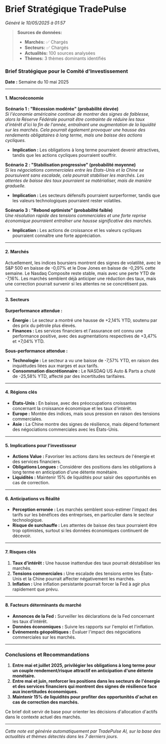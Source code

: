 # Brief Stratégique TradePulse

*Généré le 10/05/2025 à 01:57*

> **Sources de données:**
> - **Marchés:** ✅ Chargés
> - **Secteurs:** ✅ Chargés
> - **Actualités:** 100 sources analysées
> - **Thèmes:** 3 thèmes dominants identifiés

### Brief Stratégique pour le Comité d'Investissement

**Date :** Semaine du 10 mai 2025

---

#### 1. **Macroéconomie**

**Scénario 1 : "Récession modérée" (probabilité élevée)**  
*Si l'économie américaine continue de montrer des signes de faiblesse, alors la Réserve Fédérale pourrait être contrainte de réduire les taux d'intérêt d'ici la fin de l'année, entraînant une augmentation de la liquidité sur les marchés. Cela pourrait également provoquer une hausse des rendements obligataires à long terme, mais une baisse des actions cycliques.*  
- **Implication :** Les obligations à long terme pourraient devenir attractives, tandis que les actions cycliques pourraient souffrir.

**Scénario 2 : "Stabilisation progressive" (probabilité moyenne)**  
*Si les négociations commerciales entre les États-Unis et la Chine se poursuivent sans escalade, cela pourrait stabiliser les marchés. Les attentes de baisse des taux pourraient se matérialiser, mais de manière graduelle.*  
- **Implication :** Les secteurs défensifs pourraient surperformer, tandis que les valeurs technologiques pourraient rester volatiles.

**Scénario 3 : "Rebond optimiste" (probabilité faible)**  
*Une résolution rapide des tensions commerciales et une forte reprise économique pourraient entraîner une hausse significative des marchés.*  
- **Implication :** Les actions de croissance et les valeurs cycliques pourraient connaître une forte appréciation.

---

#### 2. **Marchés**

Actuellement, les indices boursiers montrent des signes de volatilité, avec le S&P 500 en baisse de -0,07% et le Dow Jones en baisse de -0,29% cette semaine. Le Nasdaq Composite reste stable, mais avec une perte YTD de -7,16%. Les marchés semblent déjà anticiper une réduction des taux, mais une correction pourrait survenir si les attentes ne se concrétisent pas.

---

#### 3. **Secteurs**

**Surperformance attendue :**  
- **Énergie :** Le secteur a montré une hausse de +2,14% YTD, soutenu par des prix du pétrole plus élevés.  
- **Finances :** Les services financiers et l'assurance ont connu une performance positive, avec des augmentations respectives de +3,47% et +7,04% YTD.

**Sous-performance attendue :**  
- **Technologie :** Le secteur a vu une baisse de -7,57% YTD, en raison des inquiétudes liées aux marges et aux tarifs.  
- **Consommation discrétionnaire :** Le NASDAQ US Auto & Parts a chuté de -25,58% YTD, affecté par des incertitudes tarifaires.

---

#### 4. **Régions clés**

- **États-Unis :** En baisse, avec des préoccupations croissantes concernant la croissance économique et les taux d'intérêt.  
- **Europe :** Montée des indices, mais sous pression en raison des tensions commerciales.  
- **Asie :** La Chine montre des signes de résilience, mais dépend fortement des négociations commerciales avec les États-Unis.

---

#### 5. **Implications pour l'investisseur**

- **Actions Value :** Favoriser les actions dans les secteurs de l'énergie et des services financiers.  
- **Obligations Longues :** Considérer des positions dans les obligations à long terme en anticipation d'une détente monétaire.  
- **Liquidités :** Maintenir 15% de liquidités pour saisir des opportunités en cas de correction.

---

#### 6. **Anticipations vs Réalité**

- **Perception erronée :** Les marchés semblent sous-estimer l'impact des tarifs sur les bénéfices des entreprises, en particulier dans le secteur technologique.  
- **Risque de surchauffe :** Les attentes de baisse des taux pourraient être trop optimistes, surtout si les données économiques continuent de décevoir.

---

#### 7. **Risques clés**

1. **Taux d'intérêt :** Une hausse inattendue des taux pourrait déstabiliser les marchés.  
2. **Tensions commerciales :** Une escalade des tensions entre les États-Unis et la Chine pourrait affecter négativement les marchés.  
3. **Inflation :** Une inflation persistante pourrait forcer la Fed à agir plus rapidement que prévu.

---

#### 8. **Facteurs déterminants du marché**

- **Annonces de la Fed :** Surveiller les déclarations de la Fed concernant les taux d'intérêt.  
- **Données économiques :** Suivre les rapports sur l'emploi et l'inflation.  
- **Événements géopolitiques :** Évaluer l'impact des négociations commerciales sur les marchés.

---

### Conclusions et Recommandations

1. **Entre mai et juillet 2025, privilégier les obligations à long terme pour un couple rendement/risque attractif en anticipation d'une détente monétaire.**  
2. **Entre mai et juin, renforcer les positions dans les secteurs de l'énergie et des services financiers qui montrent des signes de résilience face aux incertitudes économiques.**  
3. **Maintenir 15% de liquidités pour profiter des opportunités d'achat en cas de correction des marchés.**  

Ce brief doit servir de base pour orienter les décisions d'allocation d'actifs dans le contexte actuel des marchés.

---

*Cette note est générée automatiquement par TradePulse AI, sur la base des actualités et thèmes détectés dans les 7 derniers jours.*
